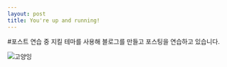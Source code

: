 ```yaml
---
layout: post
title: You're up and running!
---
```


#포스트 연습 중
지킬 테마를 사용해 블로그를 만들고 포스팅을 연습하고 있습니다.

![고양잉](/images/샴.png)
